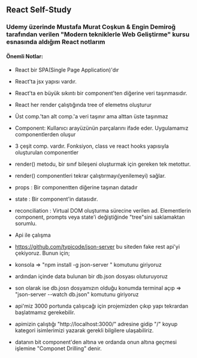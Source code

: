## React Self-Study

### Udemy üzerinde Mustafa Murat Coşkun & Engin Demiroğ tarafından verilen "Modern tekniklerle Web Geliştirme" kursu esnasında aldığım React notlarım

#### Önemli Notlar:

- React bir SPA(Single Page Application)'dır
- React'ta jsx yapısı vardır.
- React'ta en büyük sıkıntı bir component'ten diğerine veri taşınmasıdır.
- React her render çalıştığında tree of elemetns oluşturur
- Üst comp.'tan alt comp.'a veri taşınır ama alttan üste taşınmaz
- Component: Kullanıcı arayüzünün parçalarını ifade eder. Uygulamamız componentlerden oluşur
- 3 çeşit comp. vardır. Fonksiyon, class ve react hooks yapısıyla oluşturulan componentler

- render() metodu, bir sınıf bileşeni oluşturmak için gereken tek metottur.
- render() componentleri tekrar çalıştırmayı(yenilemeyi) sağlar.
- props : Bir componentten diğerine taşınan datadır
- state : Bir component'in datasıdır.
- reconciliation : Virtual DOM oluşturma sürecine verilen ad. Elementlerin component, prompts veya state'i değiştiğinde "tree"sini saklamaktan sorumlu.

- Api ile çalışma
- https://github.com/typicode/json-server bu siteden fake rest api'yi çekiyoruz. Bunun için;
- konsola => "npm install -g json-server " komutunu giriyoruz
- ardından içinde data bulunan bir db.json dosyası oluturuyoruz
- son olarak ise db.josn dosyamızın olduğu konumda terminal açıp => "json-server --watch db.json" komutunu giriyoruz
- api'miz 3000 portunda çalışıcağı için projemizden çıkıp yapı tekrardan başlatmamız gerekebilir.
- apimizin çalıştığı "http://localhost:3000/" adresine gidip "/" koyup kategori isimlerimizi yazarak gerekli bilgilere ulaşabiliriz.

- datanın bit component'den altına ve ordanda onun altına geçmesi işlemine "Componet Drilling" denir.

